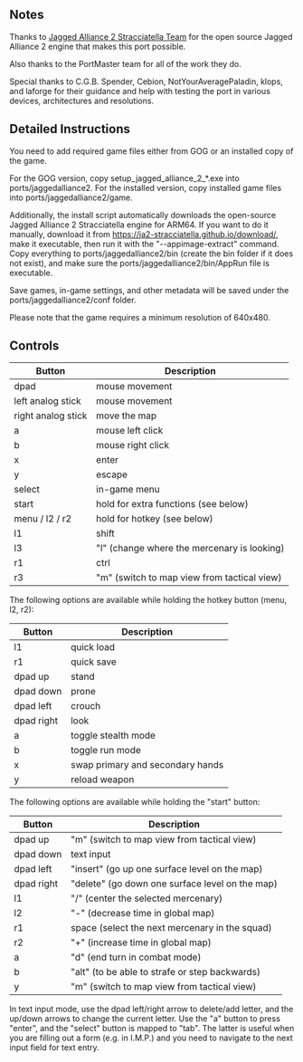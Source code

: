 ## Notes

Thanks to [Jagged Alliance 2 Stracciatella Team](https://ja2-stracciatella.github.io/) for the open source Jagged Alliance 2 engine that makes this port possible.

Also thanks to the PortMaster team for all of the work they do.

Special thanks to C.G.B. Spender, Cebion, NotYourAveragePaladin, klops, and laforge for their guidance and help with testing the port in various devices, architectures and resolutions.

## Detailed Instructions

You need to add required game files either from GOG or an installed copy of the game.

For the GOG version, copy setup_jagged_alliance_2_\*.exe into ports/jaggedalliance2. For the installed version, copy installed game files into ports/jaggedalliance2/game.

Additionally, the install script automatically downloads the open-source Jagged Alliance 2 Stracciatella engine for ARM64. If you want to do it manually, download it from https://ja2-stracciatella.github.io/download/, make it executable, then run it with the "--appimage-extract" command. Copy everything to ports/jaggedalliance2/bin (create the bin folder if it does not exist), and make sure the ports/jaggedalliance2/bin/AppRun file is executable.

Save games, in-game settings, and other metadata will be saved under the ports/jaggedalliance2/conf folder.

Please note that the game requires a minimum resolution of 640x480.

## Controls

| Button | Description |
| - | - |
| dpad | mouse movement |
| left analog stick | mouse movement |
| right analog stick | move the map |
| a | mouse left click |
| b | mouse right click |
| x | enter |
| y | escape |
| select | in-game menu |
| start | hold for extra functions (see below) |
| menu / l2 / r2 | hold for hotkey (see below) |
| l1 | shift |
| l3 | "l" (change where the mercenary is looking) |
| r1 | ctrl |
| r3 | "m" (switch to map view from tactical view) |

The following options are available while holding the hotkey button (menu, l2, r2):

| Button | Description |
| - | - |
| l1 | quick load |
| r1 | quick save |
| dpad up | stand |
| dpad down | prone |
| dpad left | crouch |
| dpad right | look |
| a | toggle stealth mode |
| b | toggle run mode |
| x | swap primary and secondary hands |
| y | reload weapon |

The following options are available while holding the "start" button:

| Button | Description |
| - | - |
| dpad up | "m" (switch to map view from tactical view) |
| dpad down | text input |
| dpad left | "insert" (go up one surface level on the map) |
| dpad right | "delete" (go down one surface level on the map) |
| l1 | "/" (center the selected mercenary) |
| l2 | "-" (decrease time in global map) |
| r1 | space (select the next mercenary in the squad) |
| r2 | "+" (increase time in global map) |
| a | "d" (end turn in combat mode) |
| b | "alt" (to be able to strafe or step backwards) |
| y | "m" (switch to map view from tactical view) |

In text input mode, use the dpad left/right arrow to delete/add letter, and the up/down arrows to change the current letter. Use the "a" button to press "enter", and the "select" button is mapped to "tab". The latter is useful when you are filling out a form (e.g. in I.M.P.) and you need to navigate to the next input field for text entry.
